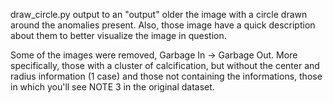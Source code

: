 draw\_circle.py output to an "output" older the image with a circle drawn around the anomalies present.
Also, those image have a quick description about them to better visualize the image in question.

Some of the images were removed, Garbage In -> Garbage Out. More specifically, those with a cluster of calcification, 
but without the center and radius information (1 case) and those not containing the informations, those in which you'll see
NOTE 3 in the original dataset.
